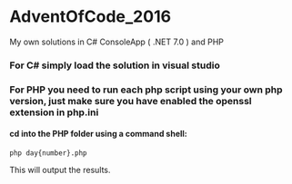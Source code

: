 # AdventOfCode_2016
My own solutions in C# ConsoleApp ( .NET 7.0 ) and PHP

### For C# simply load the solution in visual studio

### For PHP you need to run each php script using your own php version, just make sure you have enabled the openssl extension in php.ini
#### cd into the PHP folder using a command shell:
```
php day{number}.php
```

This will output the results.
